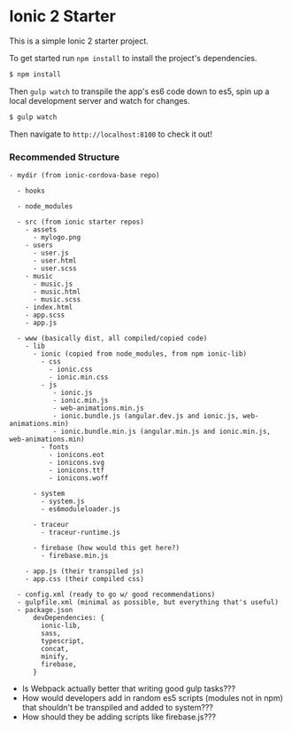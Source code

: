 # Ionic 2 Starter

This is a simple Ionic 2 starter project.

To get started run `npm install` to install the project's dependencies.
```bash
$ npm install
```

Then `gulp watch` to transpile the app's es6 code down to es5, spin up a local development server and watch for  changes.

```bash
$ gulp watch
```

Then navigate to `http://localhost:8100` to check it out!


### Recommended Structure

```
- mydir (from ionic-cordova-base repo)

  - hooks

  - node_modules

  - src (from ionic starter repos)
    - assets
      - mylogo.png
    - users
      - user.js
      - user.html
      - user.scss
    - music
      - music.js
      - music.html
      - music.scss
    - index.html
    - app.scss
    - app.js

  - www (basically dist, all compiled/copied code)
    - lib
      - ionic (copied from node_modules, from npm ionic-lib)
        - css
          - ionic.css
          - ionic.min.css
        - js
           - ionic.js
           - ionic.min.js
           - web-animations.min.js
           - ionic.bundle.js (angular.dev.js and ionic.js, web-animations.min)
           - ionic.bundle.min.js (angular.min.js and ionic.min.js, web-animations.min)
        - fonts
          - ionicons.eot
          - ionicons.svg
          - ionicons.ttf
          - ionicons.woff

      - system
        - system.js
        - es6moduleloader.js

      - traceur
        - traceur-runtime.js

      - firebase (how would this get here?)
        - firebase.min.js

    - app.js (their transpiled js)
    - app.css (their compiled css)

  - config.xml (ready to go w/ good recommendations)
  - gulpfile.xml (minimal as possible, but everything that's useful)
  - package.json
      devDependencies: {
        ionic-lib,
        sass,
        typescript,
        concat,
        minify,
        firebase,
      }

```

- Is Webpack actually better that writing good gulp tasks???
- How would developers add in random es5 scripts (modules not in npm) that shouldn't be transpiled and added to system???
- How should they be adding scripts like firebase.js???
